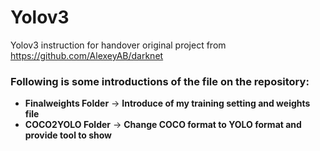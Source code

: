# Yolov3
Yolov3 instruction for handover
original project from 
https://github.com/AlexeyAB/darknet

<h3>Following is some introductions of the file on the repository:</h3>
<ul>
<li><b>Finalweights Folder</b> -> <b>Introduce of my training setting and weights file</b></li>
<li><b>COCO2YOLO Folder</b> -> <b>Change COCO format to YOLO format and provide tool to show </b></li>
</ul>
